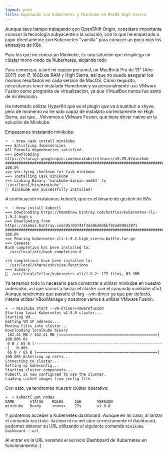 ```yaml
---
layout: post
title: Empezando con Kubernetes y Minikube en MacOS High Sierra
---
```


Aunque llevo tiempo trabajando con OpenShift Origin, considero importante conocer la tecnología subyacente a la solución, con lo que he empezado a jugar directamente con Kubernetes "vainilla" para conocer un poco más los entresijos de K8s.

Para los que no conozcan Minikube, es una solución que despliega un clúster mono-nodo de Kubernetes, alojando todo 

Para comenzar, usaré mi equipo personal, un MacBook Pro de 13" (Año 2017) con i7, 16GB de RAM y High Sierra, así que no puedo asegurar los mismos resultados en cada versión de MacOS. Como requisito, necesitamos tener instalado Homebrew y yo personalmente uso VMware Fusion como programa de virtualización, ya que VirtualBox nunca fue santo de mi devoción.

He intentado utilizar HyperKit que es el plugin que va a sustituir a xhyve, pero de momento no he sido capaz de instalarlo correctamente en High Sierra, así que... Volvemos a VMware Fusion, que tiene driver nativo en la solución de Minikube.

Empezamos instalando minikube:

```
➜  ~ brew cask install minikube
==> Satisfying dependencies
All Formula dependencies satisfied.
==> Downloading https://storage.googleapis.com/minikube/releases/v0.25.0/minikub
######################################################################## 100.0%
==> Verifying checksum for Cask minikube
==> Installing Cask minikube
==> Linking Binary 'minikube-darwin-amd64' to '/usr/local/bin/minikube'.
🍺  minikube was successfully installed!
```

A continuación instalamos kubectl, que es el binario de gestión de K8s

```
➜  ~ brew install kubectl
==> Downloading https://homebrew.bintray.com/bottles/kubernetes-cli-1.9.2.high_s
==> Downloading from https://akamai.bintray.com/05/05744f3da06368bbf92ad09813071
######################################################################## 100.0%
==> Pouring kubernetes-cli-1.9.2.high_sierra.bottle.tar.gz
==> Caveats
Bash completion has been installed to:
  /usr/local/etc/bash_completion.d

zsh completions have been installed to:
  /usr/local/share/zsh/site-functions
==> Summary
🍺  /usr/local/Cellar/kubernetes-cli/1.9.2: 172 files, 65.3MB
```

Ya tenemos todo lo necesario para comenzar a utilizar minikube en nuestro ordenador, así que vamos a lanzar el clúster con el comando minikube start. Aunque tendremos que pasarle el flag --vm-driver ya que por defecto, intenta utilizar VBoxManage y nosotros vamos a utilizar VMware Fusion.

```
➜  ~ minikube start --vm-driver=vmwarefusion
Starting local Kubernetes v1.9.0 cluster...
Starting VM...
Getting VM IP address...
Moving files into cluster...
Downloading localkube binary
 162.41 MB / 162.41 MB [============================================] 100.00% 0s
 0 B / 65 B [----------------------------------------------------------]   0.00%
 65 B / 65 B [======================================================] 100.00% 0sSetting up certs...
Connecting to cluster...
Setting up kubeconfig...
Starting cluster components...
Kubectl is now configured to use the cluster.
Loading cached images from config file.
```

Con esto, ya tendremos nuestro clúster operativo:
```
➜  ~ kubectl get nodes
NAME       STATUS    ROLES     AGE       VERSION
minikube   Ready     <none>    27s       v1.9.0
```

Y podremos acceder a Kubernetes dashboard. Aunque en mi caso, al lanzar el comando ```minikube dashboard``` no me abre correctamente el dashboard, podemos obtener su URL utilizando el siguiente comando ```minikube dashboard --url```

Al entrar en la URL veremos el servicio Dashboard de Kubernetes en funcionamiento :)